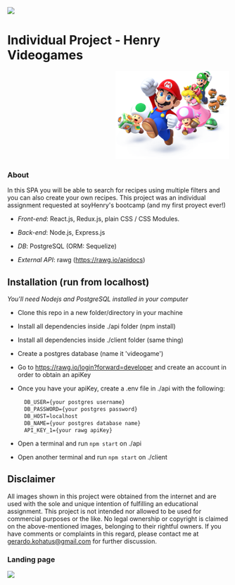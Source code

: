 <p align='left'>
    <img src='https://static.wixstatic.com/media/85087f_0d84cbeaeb824fca8f7ff18d7c9eaafd~mv2.png/v1/fill/w_160,h_30,al_c,q_85,usm_0.66_1.00_0.01/Logo_completo_Color_1PNG.webp' </img>
</p>

# Individual Project - Henry Videogames

<p align="right">
  <img height="200" src="./videogame.png" />
</p>

### About
In this SPA you will be able to search for recipes using multiple filters and you can also create your own recipes. This project was an individual assignment requested at soyHenry's bootcamp (and my first proyect ever!)

- *Front-end*: React.js, Redux.js, plain CSS / CSS Modules.

- *Back-end*: Node.js, Express.js

- *DB*: PostgreSQL (ORM: Sequelize)

- *External API*: rawg (https://rawg.io/apidocs)

## Installation (run from localhost)

*You'll need Nodejs and PostgreSQL installed in your computer*

- Clone this repo in a new folder/directory in your machine
- Install all dependencies inside ./api folder (npm install)
- Install all dependencies inside ./client folder (same thing)
- Create a postgres database (name it 'videogame')
- Go to https://rawg.io/login?forward=developer and create an account in order to obtain an apiKey
- Once you have your apiKey, create a .env file in ./api with the following:
    
        DB_USER={your postgres username}
        DB_PASSWORD={your postgres password}
        DB_HOST=localhost
        DB_NAME={your postgres database name}
        API_KEY_1={your rawg apiKey}

- Open a terminal and run ```npm start``` on ./api
- Open another terminal and run ```npm start``` on ./client

## Disclaimer
All images shown in this project were obtained from the internet and are used with the sole and unique intention of fulfilling an educational assignment. This project is not intended nor allowed to be used for commercial purposes or the like. No legal ownership or copyright is claimed on the above-mentioned images, belonging to their rightful owners. If you have comments or complaints in this regard, please contact me at gerardo.kohatus@gmail.com for further discussion.

### Landing page
<p align='left'>
    <img src='https://user-images.githubusercontent.com/82271110/137954140-04a16f03-3a78-496c-ba5a-f9bd228ec1e5.png' </img>
</p>

